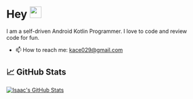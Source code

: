 # Hey <img src="https://raw.githubusercontent.com/MartinHeinz/MartinHeinz/master/wave.gif" width="30px">

I am a self-driven Android Kotlin Programmer. I love to code and review code for fun.
- 📫 How to reach me: kace029@gmail.com

## &#x1f4c8; GitHub Stats



<a href="https://github.com/Isaacoboateng/iob">
  <img align="center" src="https://github-readme-stats.vercel.app/api?username=Isaacoboateng&count_private=true&show_icons=true&line_height=27&count_private=true&title_color=ffffff&text_color=c9cacc&icon_color=2bbc8a&bg_color=1d1f21" alt="Isaac's GitHub Stats" />
</a>

<!-- links to your social media accounts -->

[1]: https://github.com/Isaacoboateng/
[2]: https://www.linkedin.com/in/isaac-boateng-6305461a0/

<!-- links to social media icons -->

<!-- icons with padding -->
[2.1]: http://i.imgur.com/0o48UoR.png (github icon with padding)

<!-- icons without padding -->

[2.2]: http://i.imgur.com/9I6NRUm.png (github icon without padding)
[3.2]: https://raw.githubusercontent.com/MartinHeinz/MartinHeinz/master/linkedin-3-16.png (LinkedIn icon without padding)


